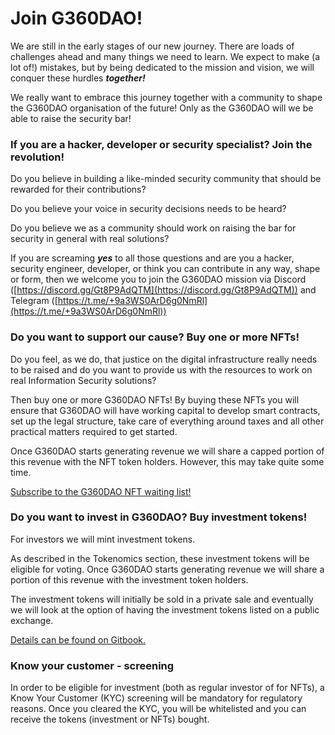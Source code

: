 # Join G360DAO!

We are still in the early stages of our new journey. There are loads of challenges ahead and many things we need to learn. We expect to make (a lot of!) mistakes, but by being dedicated to the mission and vision, we will conquer these hurdles _**together!**_

We really want to embrace this journey together with a community to shape the G360DAO organisation of the future! Only as the G360DAO will we be able to raise the security bar!

### **If you are a hacker, developer or security specialist? Join the revolution!**

Do you believe in building a like-minded security community that should be rewarded for their contributions?&#x20;

Do you believe your voice in security decisions needs to be heard?&#x20;

Do you believe we as a community should work on raising the bar for security in general with real solutions?&#x20;

If you are screaming _**yes**_ to all those questions and are you a hacker, security engineer, developer, or think you can contribute in any way, shape or form, then we welcome you to join the G360DAO mission via Discord ([https://discord.gg/Gt8P9AdQTM](https://discord.gg/Gt8P9AdQTM)) and Telegram ([https://t.me/+9a3WS0ArD6g0NmRl](https://t.me/+9a3WS0ArD6g0NmRl))

### **Do you want to support our cause? Buy one or more NFTs!**

Do you feel, as we do, that justice on the digital infrastructure really needs to be raised and do you want to provide us with the resources to work on real Information Security solutions?&#x20;

Then buy one or more G360DAO NFTs! By buying these NFTs you will ensure that G360DAO will have working capital to develop smart contracts, set up the legal structure, take care of everything around taxes and all other practical matters required to get started.&#x20;

Once G360DAO starts generating revenue we will share a capped portion of this revenue with the NFT token holders. However, this may take quite some time.

[Subscribe to the G360DAO NFT waiting list!](https://guardian360.activehosted.com/f/85)

### **Do you want to invest in G360DAO? Buy investment tokens!**

For investors we will mint investment tokens.

As described in the Tokenomics section, these investment tokens will be eligible for voting. Once G360DAO starts generating revenue we will share a portion of this revenue with the investment token holders.&#x20;

The investment tokens will initially be sold in a private sale and eventually we will look at the option of having the investment tokens listed on a public exchange.&#x20;

[Details can be found on Gitbook.](https://investors.g360dao.io/)

### **Know your customer - screening**

In order to be eligible for investment (both as regular investor of for NFTs), a Know Your Customer (KYC) screening will be mandatory for regulatory reasons. Once you cleared the KYC, you will be whitelisted and you can receive the tokens (investment or NFTs) bought.

